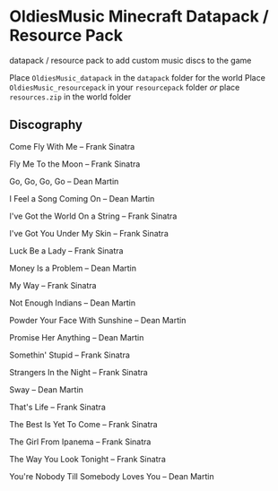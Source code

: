 # OldiesMusic Minecraft Datapack / Resource Pack
 datapack / resource pack to add custom music discs to the game
 
 Place `OldiesMusic_datapack` in the `datapack` folder for the world
 Place `OldiesMusic_resourcepack` in your `resourcepack` folder
 *or* place `resources.zip` in the world folder
## Discography
Come Fly With Me – Frank Sinatra

Fly Me To the Moon – Frank Sinatra

Go, Go, Go, Go – Dean Martin

I Feel a Song Coming On – Dean Martin

I've Got the World On a String – Frank Sinatra

I've Got You Under My Skin – Frank Sinatra

Luck Be a Lady – Frank Sinatra

Money Is a Problem – Dean Martin

My Way – Frank Sinatra

Not Enough Indians – Dean Martin

Powder Your Face With Sunshine – Dean Martin

Promise Her Anything – Dean Martin

Somethin' Stupid – Frank Sinatra

Strangers In the Night – Frank Sinatra

Sway – Dean Martin

That's Life – Frank Sinatra

The Best Is Yet To Come – Frank Sinatra

The Girl From Ipanema – Frank Sinatra

The Way You Look Tonight – Frank Sinatra

You're Nobody Till Somebody Loves You – Dean Martin